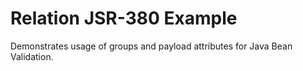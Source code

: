 # Relation JSR-380 Example

Demonstrates usage of groups and payload attributes for Java Bean Validation.